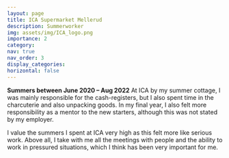 ```yaml
---
layout: page
title: ICA Supermarket Mellerud 
description: Summerworker
img: assets/img/ICA_logo.png
importance: 2
category:
nav: true
nav_order: 3
display_categories:
horizontal: false
---
```

<!-- markdownlint-disable MD033 -->
**Summers between June 2020 – Aug 2022**
At ICA by my summer cottage, I was mainly responsible for the cash-registers, but I also spent time in the charcuterie and also unpacking goods. In my final year, I also felt more responsibility as a mentor to the new starters, although this was not stated by my employer.

I value the summers I spent at ICA very high as this felt more like serious work. Above all, I take with me all the meetings with people and the ability to work in pressured situations, which I think has been very important for me.
